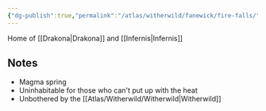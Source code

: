 ```yaml
---
{"dg-publish":true,"permalink":"/atlas/witherwild/fanewick/fire-falls/"}
---
```


Home of [[Drakona\|Drakona]] and [[Infernis\|Infernis]]

## Notes
- Magma spring
- Uninhabitable for those who can't put up with the heat
- Unbothered by the [[Atlas/Witherwild/Witherwild\|Witherwild]]